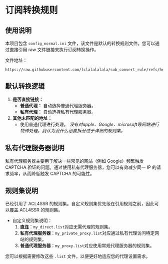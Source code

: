 # 订阅转换规则

## 使用说明

本项目包含 `config_normal.ini` 文件，该文件是默认的转换规则文件。您可以通过直接引用 raw 文件链接来执行订阅转换操作。

文件地址：
```
https://raw.githubusercontent.com/lclalalalala/sub_convert_rule/refs/heads/main/config_normal.ini
```
## 默认转换逻辑
1. **是否直接链接：**
    - **普通代理：** 自动选择普通代理服务器。
    - **私有代理：** 自动选择私有代理服务器。
2. **其他未匹配的地址：**
    - 使用普通代理进行处理。
*没有对apple、Google、microsoft等网站进行特殊处理。我认为没什么必要拆分过于详细的规则集。*

## 私有代理服务器说明

私有代理服务器主要用于解决一些常见的网站（例如 Google）频繁触发 CAPTCHA 验证的问题。通过使用私有代理服务器，您可以有效减少同一 IP 的请求频率，从而降低触发 CAPTCHA 的可能性。


## 规则集说明
已经引用了 ACL4SSR 的规则集。自定义规则集优先级在引用规则之前，因此可以覆盖 ACL4SSR 的规则集。

- 自定义规则集说明：  
  1. **直连**：`my_direct.list`对应无需代理的规则集。
  2. **私有代理服务器**：`my_private_proxy.list`对应通过私有代理访问特定网站的规则集。
  3. **普通代理服务器**：`my_proxy.list`对应使用常规代理服务器的规则集。

您可以根据需要修改这些 `.list` 文件，以便更好地适应您的代理设置需求。

